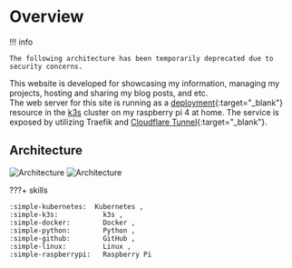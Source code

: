 
# Overview

!!! info

    The following architecture has been temporarily deprecated due to security concerns.


This website is developed for showcasing my information, managing my projects, hosting and sharing my blog posts, and etc.<br>
The web server for this site is running as a [deployment](https://kubernetes.io/docs/concepts/workloads/controllers/deployment/){:target="_blank"} resource in the [k3s](https://docs.k3s.io) cluster on my raspberry pi 4 at home. The service is exposed by utilizing Traefik and [Cloudflare Tunnel](https://developers.cloudflare.com/cloudflare-one/connections/connect-networks/){:target="_blank"}.


## Architecture
<!-- Generate these images from web console (app.diagrams.net) -->
![Architecture](../graph/arch-light.png#only-light)
![Architecture](../graph/arch-dark.png#only-dark)

<!-- add sections like "Why Kubernetes?", "Why Material for Mkdocs?", "Why Cloudflare?", and etc -->

???+ skills

    :simple-kubernetes:  Kubernetes ,
    :simple-k3s:           k3s ,
    :simple-docker:        Docker ,
    :simple-python:        Python ,
    :simple-github:        GitHub ,
    :simple-linux:         Linux ,
    :simple-raspberrypi:   Raspberry Pi
